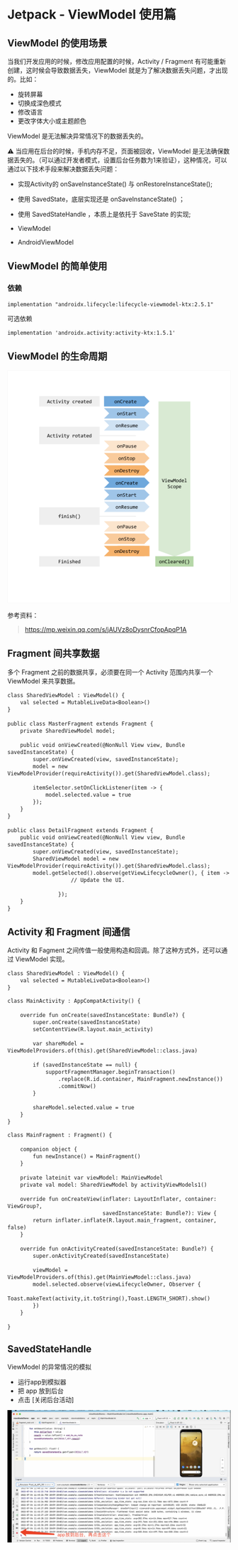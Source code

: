 # Jetpack - ViewModel 使用篇

## ViewModel 的使用场景

当我们开发应用的时候，修改应用配置的时候，Activity / Fragment 有可能重新创建，这时候会导致数据丢失，ViewModel 就是为了解决数据丢失问题，才出现的。比如：

- 旋转屏幕
- 切换成深色模式
- 修改语言
- 更改字体大小或主题颜色



ViewModel 是无法解决异常情况下的数据丢失的。



⚠️ 当应用在后台的时候，手机内存不足，页面被回收，ViewModel 是无法确保数据丢失的。（可以通过开发者模式，设置后台任务数为1来验证），这种情况，可以通过以下技术手段来解决数据丢失问题：

- 实现Activity的 onSaveInstanceState() 与 onRestoreInstanceState();
- 使用 SavedState，底层实现还是 onSaveInstanceState() ；
- 使用 SavedStateHandle ，本质上是依托于 SaveState 的实现;



- ViewModel
- AndroidViewModel



## ViewModel 的简单使用

### 依赖

```
implementation "androidx.lifecycle:lifecycle-viewmodel-ktx:2.5.1"
```

可选依赖

```
implementation 'androidx.activity:activity-ktx:1.5.1'
```









## ViewModel 的生命周期

![img](images/viewmodel-lifecycle.png)



参考资料：

> https://mp.weixin.qq.com/s/jAUVz8oDysnrCfopApqP1A



## Fragment 间共享数据

多个 Fragment 之前的数据共享，必须要在同一个 Activity 范围内共享一个 ViewModel 来共享数据。

```
class SharedViewModel : ViewModel() {
    val selected = MutableLiveData<Boolean>()
}

public class MasterFragment extends Fragment {
    private SharedViewModel model;
    
    public void onViewCreated(@NonNull View view, Bundle savedInstanceState) {
        super.onViewCreated(view, savedInstanceState);
        model = new ViewModelProvider(requireActivity()).get(SharedViewModel.class);
        
        itemSelector.setOnClickListener(item -> {
            model.selected.value = true
        });
	}
}

public class DetailFragment extends Fragment {
    public void onViewCreated(@NonNull View view, Bundle savedInstanceState) {
        super.onViewCreated(view, savedInstanceState);
        SharedViewModel model = new ViewModelProvider(requireActivity()).get(SharedViewModel.class);
        model.getSelected().observe(getViewLifecycleOwner(), { item ->
   					// Update the UI.
   					
				});     
	}
}
```



## Activity 和 Fragment 间通信

Activity 和 Fagment 之间传值一般使用构造和回调。除了这种方式外，还可以通过 ViewModel 实现。



```
class SharedViewModel : ViewModel() {
    val selected = MutableLiveData<Boolean>()
}
```



```
class MainActivity : AppCompatActivity() {

    override fun onCreate(savedInstanceState: Bundle?) {
        super.onCreate(savedInstanceState)
        setContentView(R.layout.main_activity)
        
        var shareModel = ViewModelProviders.of(this).get(SharedViewModel::class.java)
        
        if (savedInstanceState == null) {
            supportFragmentManager.beginTransaction()
                .replace(R.id.container, MainFragment.newInstance())
                .commitNow()
        }
        
        shareModel.selected.value = true
    }
}
```



```
class MainFragment : Fragment() {

    companion object {
        fun newInstance() = MainFragment()
    }

    private lateinit var viewModel: MainViewModel
    private val model: SharedViewModel by activityViewModels1()
    
    override fun onCreateView(inflater: LayoutInflater, container: ViewGroup?,
                              savedInstanceState: Bundle?): View {
        return inflater.inflate(R.layout.main_fragment, container, false)
    }

    override fun onActivityCreated(savedInstanceState: Bundle?) {
        super.onActivityCreated(savedInstanceState)
        
        viewModel = ViewModelProviders.of(this).get(MainViewModel::class.java)
        model.selected.observe(viewLifecycleOwner, Observer {
            Toast.makeText(activity,it.toString(),Toast.LENGTH_SHORT).show()
        })
    }

}
```





## SavedStateHandle

ViewModel 的异常情况的模拟

- 运行app到模拟器
- 把 app 放到后台
- 点击 [关闭后台活动] 

![image-20230506172455880](images/image-20230506172455880.png)
